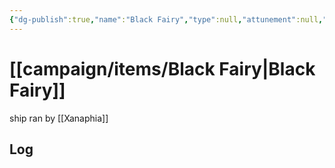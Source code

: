 ```yaml
---
{"dg-publish":true,"name":"Black Fairy","type":null,"attunement":null,"rarity":null,"requires":null,"source":"","owner":"[[campaign/npcs/Xanaphia\|Xanaphia]]","tags":null,"permalink":"/campaign/items/black-fairy/","dgPassFrontmatter":true,"noteIcon":"","created":"2025-10-26T10:35:21.005-07:00","updated":"2025-10-27T13:25:03.120-07:00"}
---
```


# [[campaign/items/Black Fairy\|Black Fairy]]
ship ran by [[Xanaphia]]
## Log
